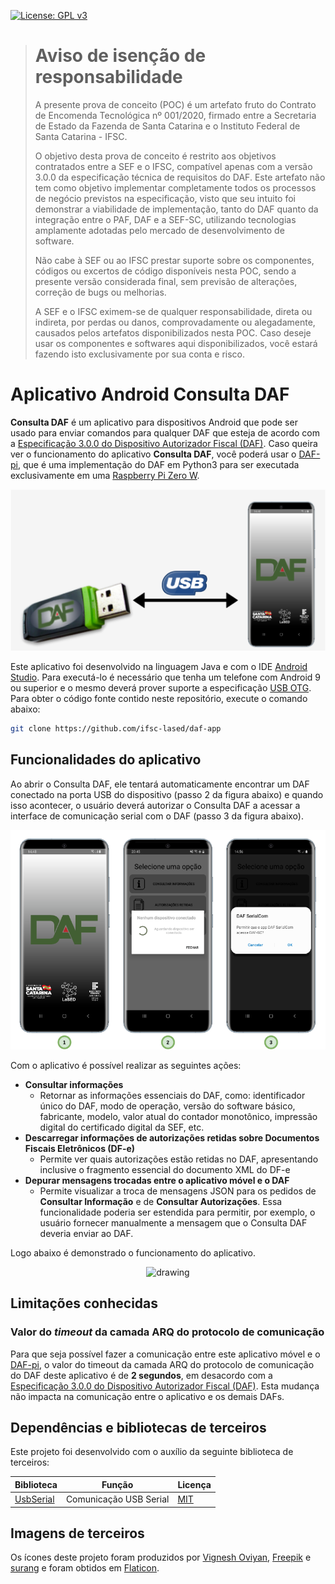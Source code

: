 [![License: GPL v3](https://img.shields.io/badge/License-GPLv3-blue.svg)](https://www.gnu.org/licenses/gpl-3.0)

> # Aviso de isenção de responsabilidade
>
>A presente prova de conceito (POC) é um artefato fruto do Contrato de Encomenda Tecnológica nº 001/2020, firmado entre a Secretaria de Estado da Fazenda de Santa Catarina e o Instituto Federal de Santa Catarina - IFSC.
>
>O objetivo desta prova de conceito é restrito aos objetivos contratados entre a SEF e o IFSC, compatível apenas com a versão 3.0.0 da especificação técnica de requisitos do DAF. Este artefato não tem como objetivo implementar completamente todos os processos de negócio previstos na especificação, visto que seu intuito foi demonstrar a viabilidade de implementação, tanto do DAF quanto da integração entre o PAF, DAF e a SEF-SC, utilizando tecnologias amplamente adotadas pelo mercado de desenvolvimento de software.
>
>Não cabe à SEF ou ao IFSC prestar suporte sobre os componentes, códigos ou excertos de código disponíveis nesta POC, sendo a presente versão considerada final, sem previsão de alterações, correção de bugs ou melhorias.
>
>A SEF e o IFSC eximem-se de qualquer responsabilidade, direta ou indireta, por perdas ou danos, comprovadamente ou alegadamente, causados pelos artefatos disponibilizados nesta POC. Caso deseje usar os componentes e softwares aqui disponibilizados, você estará fazendo isto exclusivamente por sua conta e risco.

# Aplicativo Android Consulta DAF

**Consulta DAF** é um aplicativo para dispositivos Android que pode ser usado para enviar comandos para qualquer DAF que esteja de acordo com a [Especificação 3.0.0 do Dispositivo Autorizador Fiscal (DAF)](https://www.sef.sc.gov.br/arquivos_portal/servicos/159/Especificacao_de_Requisitos_do_DAF___versao_3.0.0.pdf). Caso queira ver o funcionamento do aplicativo **Consulta DAF**, você poderá usar o  [DAF-pi](https://github.com/ifsc-lased/daf-pi), que é uma implementação do DAF em Python3 para ser executada exclusivamente em uma [Raspberry Pi Zero W](https://www.raspberrypi.org/products/raspberry-pi-zero-w/). 

![Consulta DAF](imagens/cenario.png)

Este aplicativo foi desenvolvido na linguagem Java e com o IDE [Android Studio](https://developer.android.com/studio). Para executá-lo é necessário que tenha um telefone com Android 9 ou superior e o mesmo deverá prover suporte a especificação [USB OTG](https://pt.wikipedia.org/wiki/USB_On-The-Go). Para obter o código fonte contido neste repositório, execute o comando abaixo:

```bash
git clone https://github.com/ifsc-lased/daf-app
```
## Funcionalidades do aplicativo

Ao abrir o Consulta DAF, ele tentará automaticamente encontrar um DAF conectado na porta USB do dispositivo (passo 2 da figura abaixo) e quando isso acontecer, o usuário deverá autorizar o Consulta DAF a acessar a interface de comunicação serial com o DAF (passo 3 da figura abaixo). 

![Consulta DAF](imagens/carregando.png)

Com o aplicativo é possível realizar as seguintes ações:

- **Consultar informações**
  - Retornar as informações essenciais do DAF, como: identificador único do DAF, modo de operação, versão do software básico, fabricante, modelo, valor atual do contador monotônico, impressão digital do certificado digital da SEF, etc. 
- **Descarregar informações de autorizações retidas sobre Documentos Fiscais Eletrônicos (DF-e)**
  - Permite ver quais autorizações estão retidas no DAF, apresentando inclusive o fragmento essencial do documento XML do DF-e
- **Depurar mensagens trocadas entre o aplicativo móvel e o DAF** 
  - Permite visualizar a troca de mensagens JSON para os pedidos de **Consultar Informação** e de **Consultar Autorizações**. Essa funcionalidade poderia ser estendida para permitir, por exemplo, o usuário fornecer manualmente a mensagem que o Consulta DAF deveria enviar ao DAF. 

Logo abaixo é demonstrado o funcionamento do aplicativo.

<p align="center">
<img src="imagens/consultaDaf.gif" alt="drawing" height="500"/>
</p>

## Limitações conhecidas

### Valor do *timeout* da camada ARQ do protocolo de comunicação

Para que seja possível fazer a comunicação entre este aplicativo móvel e o [DAF-pi](https://https://github.com/ifsc-lased/daf-pi), o valor do timeout da camada ARQ do protocolo de comunicação do DAF deste aplicativo é de **2 segundos**, em desacordo com a [Especificação 3.0.0 do Dispositivo Autorizador Fiscal (DAF)](https://www.sef.sc.gov.br/arquivos_portal/servicos/159/Especificacao_de_Requisitos_do_DAF___versao_3.0.0.pdf). Esta mudança não impacta na comunicação entre o aplicativo e os demais DAFs.

## Dependências e bibliotecas de terceiros

Este projeto foi desenvolvido com o auxílio da seguinte biblioteca de terceiros:

| Biblioteca |Função| Licença |
|------------|------|---------|
|[UsbSerial](hhttps://github.com/felHR85/UsbSerial)|Comunicação USB Serial|[MIT](https://github.com/felHR85/UsbSerial/blob/master/LICENSE)|

## Imagens de terceiros

Os ícones deste projeto foram produzidos por [Vignesh Oviyan](https://www.flaticon.com/br/autores/vignesh-oviyan), [Freepik](https://www.freepik.com) e [surang](https://www.flaticon.com/br/autores/surang) e foram obtidos em [Flaticon](https://www.flaticon.com/br/).
